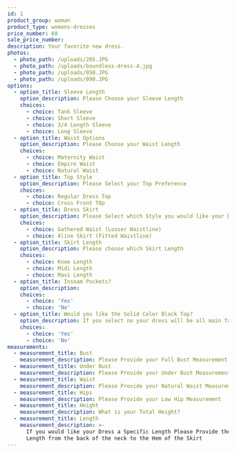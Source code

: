 ```yaml
---
id: 1
product_group: woman
product_type: womens-dresses
price_number: 60
sale_price_number:
description: Your favorite new dress.
photos:
  - photo_path: /uploads/205.JPG
  - photo_path: /uploads/boundless-dress-4.jpg
  - photo_path: /uploads/050.JPG
  - photo_path: /uploads/090.JPG
options:
  - option_title: Sleeve Length
    option_description: Please Choose your Sleeve Length
    choices:
      - choice: Tank Sleeve
      - choice: Short Sleeve
      - choice: 3/4 Length Sleeve
      - choice: Long Sleeve
  - option_title: Waist Options
    option_description: Please Choose your Waist Length
    choices:
      - choice: Maternity Waist
      - choice: Empire Waist
      - choice: Natural Waist
  - option_title: Top Style
    option_description: Please Select your Top Preference
    choices:
      - choice: Regular Dress Top
      - choice: Cross Front TOp
  - option_title: Dress Skirt
    option_description: Please Select which Style you would like your Dress Skirt
    choices:
      - choice: Gathered Waist (Looser Waistline)
      - choice: Aline Skirt (Fitted Waistline)
  - option_title: Skirt Length
    option_description: Please choose which Skirt Length
    choices:
      - choice: Knee Length
      - choice: Midi Length
      - choice: Maxi Length
  - option_title: Inseam Pockets?
    option_description:
    choices:
      - choice: 'Yes'
      - choice: 'No'
  - option_title: Would you like the Solid Color Block Top?
    option_description: If you select no your dress will be all main fabric
    choices:
      - choice: 'Yes'
      - choice: 'No'
measurements:
  - measurement_title: Bust
    measurement_description: Please Provide your Full Bust Measurement
  - measurement_title: Under Bust
    measurement_description: Please Provide your Under Bust Measurement
  - measurement_title: Waist
    measurement_description: Please Provide your Natural Waist Measurement
  - measurement_title: Hips
    measurement_description: Please Provide your Low Hip Measurement
  - measurement_title: Height
    measurement_description: What is your Total Height?
  - measurement_title: Length
    measurement_description: >-
      If you would like your Dress a Specific Length Please Provide the total
      Length from the back of the neck to the Hem of the Skirt
---
```


